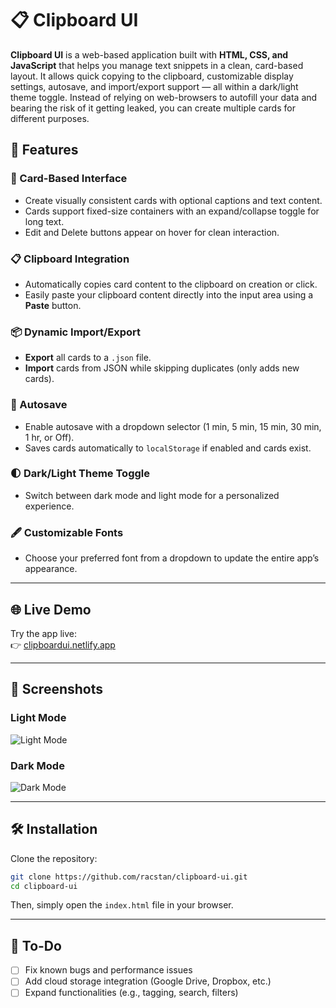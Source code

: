 # 📋 Clipboard UI

**Clipboard UI** is a web-based application built with **HTML, CSS, and JavaScript** that helps you manage text snippets in a clean, card-based layout. It allows quick copying to the clipboard, customizable display settings, autosave, and import/export support — all within a dark/light theme toggle. Instead of relying on web-browsers to autofill your data and bearing the risk of it getting leaked, you can create multiple cards for different purposes.

## 🚀 Features

### 🔖 Card-Based Interface
- Create visually consistent cards with optional captions and text content.
- Cards support fixed-size containers with an expand/collapse toggle for long text.
- Edit and Delete buttons appear on hover for clean interaction.

### 📋 Clipboard Integration
- Automatically copies card content to the clipboard on creation or click.
- Easily paste your clipboard content directly into the input area using a **Paste** button.

### 📦 Dynamic Import/Export
- **Export** all cards to a `.json` file.
- **Import** cards from JSON while skipping duplicates (only adds new cards).

### 💾 Autosave
- Enable autosave with a dropdown selector (1 min, 5 min, 15 min, 30 min, 1 hr, or Off).
- Saves cards automatically to `localStorage` if enabled and cards exist.

### 🌓 Dark/Light Theme Toggle
- Switch between dark mode and light mode for a personalized experience.

### 🖋️ Customizable Fonts
- Choose your preferred font from a dropdown to update the entire app’s appearance.

---

## 🌐 Live Demo

Try the app live:  
👉 [clipboardui.netlify.app](https://www.clipboardui.netlify.app)

---

## 📸 Screenshots

### Light Mode
![Light Mode](https://github.com/user-attachments/assets/27947f1a-28e4-481d-abde-62ea111d5cc6)

### Dark Mode
![Dark Mode](https://github.com/user-attachments/assets/b0653aaa-5aae-4afb-988b-a2bc6790cdd9)

---

## 🛠️ Installation

Clone the repository:

```bash
git clone https://github.com/racstan/clipboard-ui.git
cd clipboard-ui
```

Then, simply open the `index.html` file in your browser.

---

## 📌 To-Do

- [ ] Fix known bugs and performance issues  
- [ ] Add cloud storage integration (Google Drive, Dropbox, etc.)  
- [ ] Expand functionalities (e.g., tagging, search, filters)
